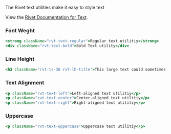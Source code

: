 The Rivet text utilities make it easy to style text

View the [Rivet Documentation for Text](https://rivet.uits.iu.edu/components/utilities/text/).

### Font Weght
```jsx
<strong className="rvt-text-regular">Regular text utilitiy</strong>
<div className="rvt-text-bold">Bold Text utility</div>
```

### Line Height
```jsx
<h3 className="rvt-ts-36 rvt-lh-title">This large text could sometimes end up in a space that causes it to run on to two lines.</h3>
```

### Text Alignment
```jsx
<p className="rvt-text-left">Left-aligned text utilitiy</p>
<p className="rvt-text-center">Center-aligned text utilitiy</p>
<p className="rvt-text-right">Right-aligned text utilitiy</p>
```

### Uppercase
```jsx
<p className="rvt-text-uppercase">Uppercase text utilitiy</p>
```
